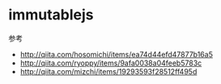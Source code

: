 # immutablejs

参考

* http://qiita.com/hosomichi/items/ea74d44efd47877b16a5
* http://qiita.com/ryoppy/items/9afa0038a04feeb5783c
* http://qiita.com/mizchi/items/19293593f28512ff495d

